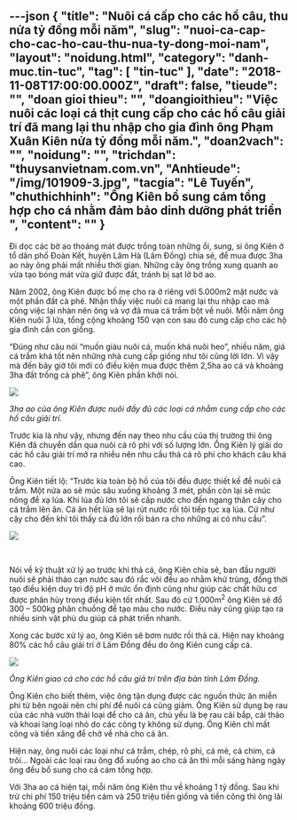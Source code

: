 ---json
{
    "title": "Nuôi cá cấp cho các hồ câu, thu nửa tỷ đồng mỗi năm",
    "slug": "nuoi-ca-cap-cho-cac-ho-cau-thu-nua-ty-dong-moi-nam",
    "layout": "noidung.html",
    "category": "danh-muc.tin-tuc",
    "tag": [
        "tin-tuc"
    ],
    "date": "2018-11-08T17:00:00.000Z",
    "draft": false,
    "tieude": "",
    "doan gioi thieu": "",
    "doangioithieu": "Việc nuôi các loại cá thịt cung cấp cho các hồ câu giải trí đã mang lại thu nhập cho gia đình ông Phạm Xuân Kiên nửa tỷ đồng mỗi năm.",
    "doan2vach": "",
    "noidung": "",
    "trichdan": "thuysanvietnam.com.vn",
    "Anhtieude": "/img/101909-3.jpg",
    "tacgia": "Lê Tuyến",
    "chuthichhinh": "Ông Kiên bổ sung cám tổng hợp cho cá nhằm đảm bảo dinh dưỡng phát triển ",
    "__content__": ""
}
---
<p>Đi dọc c&aacute;c bờ ao tho&aacute;ng m&aacute;t được trồng to&agrave;n những ổi, sung, si &ocirc;ng Ki&ecirc;n ở tổ d&acirc;n phố Đo&agrave;n Kết, huyện L&acirc;m H&agrave; (L&acirc;m Đồng) chia sẻ, để mua được 3ha ao n&agrave;y &ocirc;ng phải mất nhiều thời gian. Những c&acirc;y &ocirc;ng trồng xung quanh ao vừa tạo b&oacute;ng m&aacute;t vừa giữ được đất, tr&aacute;nh bị sạt lở bờ ao.</p>

<p>Năm 2002, &ocirc;ng Ki&ecirc;n được bố mẹ cho ra ở ri&ecirc;ng với 5.000m2 mặt nước v&agrave; một phần đất c&agrave; ph&ecirc;. Nhận thấy việc nu&ocirc;i c&aacute; mang lại thu nhập cao m&agrave; c&ocirc;ng việc lại nh&agrave;n n&ecirc;n &ocirc;ng v&agrave; vợ đ&atilde; mua c&aacute; trắm bột về nu&ocirc;i. Mỗi năm &ocirc;ng Ki&ecirc;n nu&ocirc;i 3 lứa, tổng cộng khoảng 150 vạn con sau đ&oacute; cung cấp cho c&aacute;c hộ gia đ&igrave;nh cần con giống.</p>

<p>&ldquo;Đ&uacute;ng như c&acirc;u n&oacute;i &ldquo;muốn gi&agrave;u nu&ocirc;i c&aacute;, muốn kh&aacute; nu&ocirc;i heo&rdquo;, nhiều năm, gi&aacute; c&aacute; trắm kh&aacute; tốt n&ecirc;n những nh&agrave; cung cấp giống như t&ocirc;i cũng lời lớn. V&igrave; vậy m&agrave; đến b&acirc;y giờ t&ocirc;i mới c&oacute; điều kiện mua được th&ecirc;m 2,5ha ao c&aacute; v&agrave; khoảng 3ha đất trồng c&agrave; ph&ecirc;&rdquo;, &ocirc;ng Ki&ecirc;n phấn khởi n&oacute;i.</p>

<p><img src="https://image2.baonghean.vn/w607/Uploaded/2018/zsgkqzeaznzm/2018_11_08/101909-6.jpg" /></p>

<p><em>3ha ao của &ocirc;ng Ki&ecirc;n được nu&ocirc;i đầy đủ c&aacute;c loại c&aacute; nhằm cung cấp cho c&aacute;c hồ c&acirc;u giải tr&iacute;.</em>&nbsp;</p>

<p>Trước kia l&agrave; như vậy, nhưng đến nay theo nhu cầu của thị trường th&igrave; &ocirc;ng Ki&ecirc;n đ&atilde; chuyển dần qua nu&ocirc;i c&aacute; r&ocirc; phi với số lượng lớn. &Ocirc;ng Ki&ecirc;n l&yacute; giải do c&aacute;c hồ c&acirc;u giải tr&iacute; mở ra nhiều n&ecirc;n nhu cầu thả c&aacute; r&ocirc; phi cho kh&aacute;ch c&acirc;u kh&aacute; cao.</p>

<p>&Ocirc;ng Ki&ecirc;n tiết lộ: &ldquo;Trước kia to&agrave;n bộ hồ của t&ocirc;i đều được thiết kế để nu&ocirc;i c&aacute; trắm. Một nửa ao sẽ m&uacute;c s&acirc;u xuống khoảng 3 m&eacute;t, phần c&ograve;n lại sẽ m&uacute;c n&ocirc;ng để xạ l&uacute;a. Khi l&uacute;a đủ lớn t&ocirc;i sẽ cấp nước cho đến ngang th&acirc;n c&acirc;y cho c&aacute; trắm l&ecirc;n ăn. C&aacute; ăn hết l&uacute;a sẽ lại r&uacute;t nước rồi t&ocirc;i tiếp tục xạ l&uacute;a. Cứ như cậy cho đến khi t&ocirc;i thấy c&aacute; đủ lớn rồi b&aacute;n ra cho những ai c&oacute; nhu cầu&rdquo;.</p>

<p><img src="https://image2.baonghean.vn/w607/Uploaded/2018/zsgkqzeaznzm/2018_11_08/101909-9_thumb.jpg" /></p>

<p>&nbsp;</p>

<p>N&oacute;i về kỹ thuật xử l&yacute; ao trước khi thả c&aacute;, &ocirc;ng Ki&ecirc;n chia sẻ, ban đầu người nu&ocirc;i sẽ phải th&aacute;o cạn nước sau đ&oacute; rắc v&ocirc;i đều ao nhằm khử tr&ugrave;ng, đồng thời tạo điều kiện duy tr&igrave; độ pH ở mức ổn định cũng như gi&uacute;p c&aacute;c chất hữu cơ được ph&acirc;n hủy trong điều kiện tốt nhất. Sau đ&oacute; cứ 1.000m<sup>2</sup>&nbsp;&ocirc;ng Ki&ecirc;n sẽ đổ 300 &ndash; 500kg ph&acirc;n chuồng để tạo m&agrave;u cho nước. Điều n&agrave;y cũng gi&uacute;p tạo ra nhiều sinh vật ph&ugrave; du gi&uacute;p c&aacute; ph&aacute;t triển nhanh.</p>

<p>Xong c&aacute;c bước xử l&yacute; ao, &ocirc;ng Ki&ecirc;n sẽ bơm nước rồi thả c&aacute;. Hiện nay khoảng 80% c&aacute;c hồ c&acirc;u giải tr&iacute; ở L&acirc;m Đồng đều do &ocirc;ng Ki&ecirc;n cung cấp c&aacute;.</p>

<p><img src="https://image2.baonghean.vn/w607/Uploaded/2018/zsgkqzeaznzm/2018_11_08/101909-12.jpg" /></p>

<p><em>&Ocirc;ng Ki&ecirc;n giao c&aacute; cho c&aacute;c hồ c&acirc;u giả tr&iacute; tr&ecirc;n địa b&agrave;n tỉnh L&acirc;m Đồng.</em>&nbsp;</p>

<p>&Ocirc;ng Ki&ecirc;n cho biết th&ecirc;m, việc &ocirc;ng tận dụng được c&aacute;c nguồn thức ăn miễn ph&iacute; từ b&ecirc;n ngo&agrave;i n&ecirc;n chi ph&iacute; để nu&ocirc;i c&aacute; cũng giảm. &Ocirc;ng Ki&ecirc;n sử dụng bẹ rau của c&aacute;c nh&agrave; vườn thải loại để cho c&aacute; ăn, chủ yếu l&agrave; bẹ rau cải bắp, cải thảo v&agrave; khoai lang loại nhỏ do c&aacute;c c&ocirc;ng ty kh&ocirc;ng sử dụng. &Ocirc;ng Ki&ecirc;n chỉ mất c&ocirc;ng v&agrave; tiền xăng để chở về nh&agrave; cho c&aacute; ăn.</p>

<p>Hiện nay, &ocirc;ng nu&ocirc;i c&aacute;c loại như c&aacute; trắm, ch&eacute;p, r&ocirc; phi, c&aacute; m&egrave;, c&aacute; chim, c&aacute; tr&ocirc;i&hellip; Ngo&agrave;i c&aacute;c loại rau &ocirc;ng đổ xuống ao cho c&aacute; ăn th&igrave; mỗi s&aacute;ng h&agrave;ng ng&agrave;y &ocirc;ng đều bổ sung cho c&aacute; c&aacute;m tổng hợp.</p>

<p>Với 3ha ao c&aacute; hiện tại, mỗi năm &ocirc;ng Ki&ecirc;n thu về khoảng 1 tỷ đồng. Sau khi trừ chi ph&iacute; 150 triệu tiền c&aacute;m v&agrave; 250 triệu tiền giống v&agrave; tiền c&ocirc;ng th&igrave; &ocirc;ng l&atilde;i khoảng 600 triệu đồng.</p>
